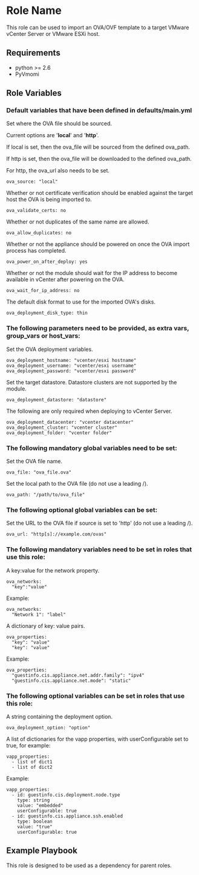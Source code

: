 Role Name
=========

This role can be used to import an OVA/OVF template to a target VMware vCenter Server or VMware ESXi host.

Requirements
------------

- python >= 2.6
- PyVmomi

Role Variables
--------------

### Default variables that have been defined in defaults/main.yml

  Set where the OVA file should be sourced.

  Current options are '**local**' and '**http**'.

  If local is set, then the ova_file will be sourced from the defined ova_path.

  If http is set, then the ova_file will be downloaded to the defined ova_path.

  For http, the ova_url also needs to be set.
  ```
  ova_source: "local"
  ```

  Whether or not certificate verification should be enabled against the target host the OVA is being imported to.
  ```
  ova_validate_certs: no
  ```

  Whether or not duplicates of the same name are allowed.
  ```
  ova_allow_duplicates: no
  ```

  Whether or not the appliance should be powered on once the OVA import process has completed.
  ```
  ova_power_on_after_deploy: yes
  ```

  Whether or not the module should wait for the IP address to become available in vCenter after powering on the OVA.
  ```
  ova_wait_for_ip_address: no
  ```

  The default disk format to use for the imported OVA's disks.
  ```
  ova_deployment_disk_type: thin
  ```

### The following parameters need to be provided, as extra vars, group_vars or host_vars:

  Set the OVA deployment variables.
  ```
  ova_deployment_hostname: "vcenter/esxi hostname"
  ova_deployment_username: "vcenter/esxi username"
  ova_deployment_password: "vcenter/esxi password"
  ```

  Set the target datastore. Datastore clusters are not supported by the module.
  ```
  ova_deployment_datastore: "datastore"
  ```

  The following are only required when deploying to vCenter Server.
  ```
  ova_deployment_datacenter: "vcenter datacenter"
  ova_deployment_cluster: "vcenter cluster"
  ova_deployment_folder: "vcenter folder"
  ```

### The following mandatory global variables need to be set:

  Set the OVA file name.
  ```
  ova_file: "ova_file.ova"
  ```

  Set the local path to the OVA file (do not use a leading /).
  ```
  ova_path: "/path/to/ova_file"
  ```

### The following optional global variables can be set:

  Set the URL to the OVA file if source is set to 'http' (do not use a leading /).
  ```
  ova_url: "http[s]://example.com/ovas"
  ```

### The following mandatory variables need to be set in roles that use this role:

  A key:value for the network property.
  ```
  ova_networks:
    "key":"value"
  ```
  Example:
  ```
  ova_networks:
    "Network 1": "label"
  ```

  A dictionary of key: value pairs.
  ```
  ova_properties:
    "key": "value"
    "key": "value"
  ```
  Example:
  ```
  ova_properties:
    "guestinfo.cis.appliance.net.addr.family": "ipv4"
    "guestinfo.cis.appliance.net.mode": "static"
  ```

### The following optional variables can be set in roles that use this role:

  A string containing the deployment option.
  ```
  ova_deployment_option: "option"
  ```

  A list of dictionaries for the vapp properties, with userConfigurable set to true, for example:
  ```
  vapp_properties: 
    - list of dict1
    - list of dict2
  ```
  Example:
  ```
  vapp_properties:
    - id: guestinfo.cis.deployment.node.type
      type: string
      value: "embedded"
      userConfigurable: true
    - id: guestinfo.cis.appliance.ssh.enabled
      type: boolean
      value: "true"
      userConfigurable: true
  ```

Example Playbook
----------------

This role is designed to be used as a dependency for parent roles.